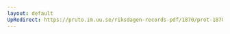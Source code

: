 ```yaml
---
layout: default
UpRedirect: https://pruto.im.uu.se/riksdagen-records-pdf/1870/prot-1870--fk--308/prot-1870--fk--308_040.pdf
---
```

